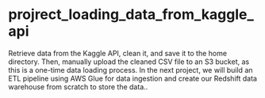 # projrect_loading_data_from_kaggle_api
 Retrieve data from the Kaggle API, clean it, and save it to the home directory. Then, manually upload the cleaned CSV file to an S3 bucket, as this is a one-time data loading process. In the next project, we will build an ETL pipeline using AWS Glue for data ingestion and create our Redshift data warehouse from scratch to store the data..
